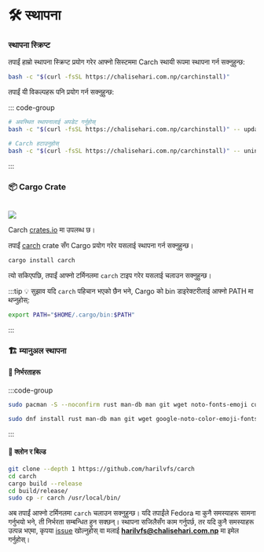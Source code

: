 # 🛠️ स्थापना

### स्थापना स्क्रिप्ट

तपाईं हाम्रो स्थापना स्क्रिप्ट प्रयोग गरेर आफ्नो सिस्टममा Carch स्थायी रूपमा स्थापना गर्न सक्नुहुन्छ:

```sh
bash -c "$(curl -fsSL https://chalisehari.com.np/carchinstall)"
```

तपाईं यी विकल्पहरू पनि प्रयोग गर्न सक्नुहुन्छ:

::: code-group

```sh [अपडेट]
# अवस्थित स्थापनालाई अपडेट गर्नुहोस्
bash -c "$(curl -fsSL https://chalisehari.com.np/carchinstall)" -- update
```

```sh [हटाउनुहोस्]
# Carch हटाउनुहोस्
bash -c "$(curl -fsSL https://chalisehari.com.np/carchinstall)" -- uninstall
```
:::

### 📦 Cargo Crate

<br>

<img src="https://img.shields.io/crates/v/carch?style=for-the-badge&logo=rust&color=f5a97f&logoColor=fe640b&labelColor=171b22" >

Carch [crates.io](https://crates.io/) मा उपलब्ध छ।

तपाईं [carch](https://crates.io/crates/carch) crate सँग Cargo प्रयोग गरेर यसलाई स्थापना गर्न सक्नुहुन्छ।

```sh
cargo install carch
```

त्यो सकिएपछि, तपाईं आफ्नो टर्मिनलमा `carch` टाइप गरेर यसलाई चलाउन सक्नुहुन्छ।

:::tip :bulb: सुझाव
यदि `carch` पहिचान भएको छैन भने, Cargo को bin डाइरेक्टरीलाई आफ्नो PATH मा थप्नुहोस्:

```sh
export PATH="$HOME/.cargo/bin:$PATH"
```

:::

### 🏗️ म्यानुअल स्थापना

#### 📜 निर्भरताहरू

:::code-group

```sh [<i class="devicon-archlinux-plain"></i> Arch]
sudo pacman -S --noconfirm rust man-db man git wget noto-fonts-emoji curl bash-completion ttf-nerd-fonts-symbols ttf-jetbrains-mono-nerd cargo fzf glibc gcc
```

```sh [<i class="devicon-fedora-plain"></i> Fedora]
sudo dnf install rust man-db man git wget google-noto-color-emoji-fonts google-noto-emoji-fonts jetbrains-mono-fonts-all bash-completion-devel curl cargo fzf glibc gcc -y
```
:::

#### 🔧 क्लोन र बिल्ड

```sh
git clone --depth 1 https://github.com/harilvfs/carch
cd carch
cargo build --release
cd build/release/
sudo cp -r carch /usr/local/bin/
```

अब तपाईं आफ्नो टर्मिनलमा `carch` चलाउन सक्नुहुन्छ। यदि तपाईंले Fedora मा कुनै समस्याहरू सामना गर्नुभयो भने, ती निर्भरता सम्बन्धित हुन सक्छन्। स्थापना सजिलैसँग काम गर्नुपर्छ, तर यदि कुनै समस्याहरू उत्पन्न भएमा, कृपया [issue](https://github.com/harilvfs/carch/issues) खोल्नुहोस् वा मलाई **harilvfs@chalisehari.com.np** मा इमेल गर्नुहोस्।